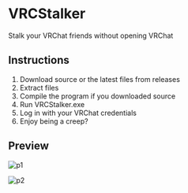 # VRCStalker

Stalk your VRChat friends without opening VRChat


## Instructions

1. Download source or the latest files from releases
2. Extract files
3. Compile the program if you downloaded source
4. Run VRCStalker.exe
5. Log in with your VRChat credentials
6. Enjoy being a creep?


## Preview

![p1](https://user-images.githubusercontent.com/25568473/154481363-fb636367-6a2c-4140-b99c-b867fcfc042c.png)

![p2](https://user-images.githubusercontent.com/25568473/154481377-231d541b-9796-4d51-8108-e242f39dacf6.png)
